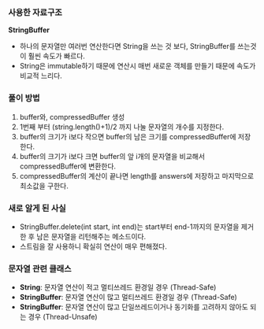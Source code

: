 ### 사용한 자료구조

**StringBuffer**
- 하나의 문자열만 여러번 연산한다면 String을 쓰는 것 보다, StringBuffer를 쓰는것이 훨씬 속도가 빠르다.
- String은 immutable하기 때문에 연산시 매번 새로운 객체를 만들기 때문에 속도가 비교적 느리다.

### 풀이 방법

1. buffer와, compressedBuffer 생성
2. 1번째 부터 (string.length()+1)/2 까지 나눌 문자열의 개수를 지정한다.
3. buffer의 크기가 i보다 작으면 buffer의 남은 크기를 compressedBuffer에 저장한다.
4. buffer의 크기가 i보다 크면 buffer의 앞 i개의 문자열을 비교해서 compressedBuffer에 변환한다.
5. compressedBuffer의 계산이 끝나면 length를 answers에 저장하고 마지막으로 최소값을 구한다.
 
### 새로 알게 된 사실

- StringBuffer.delete(int start, int end)는 start부터 end-1까지의 문자열을 제거한 후 남은 문자열을 리턴해주는 메소드이다.
- 스트림을 잘 사용하니 확실히 연산이 매우 편해졌다.

### 문자열 관련 클래스

- **String**: 문자열 연산이 적고 멀티쓰레드 환경일 경우 (Thread-Safe)
- **StringBuffer**: 문자열 연산이 많고 멀티쓰레드 환경일 경우 (Thread-Safe) 
- **StringBuffer**: 문자열 연산이 많고 단일쓰레드이거나 동기화를 고려하지 않아도 되는 경우 (Thread-Unsafe)
